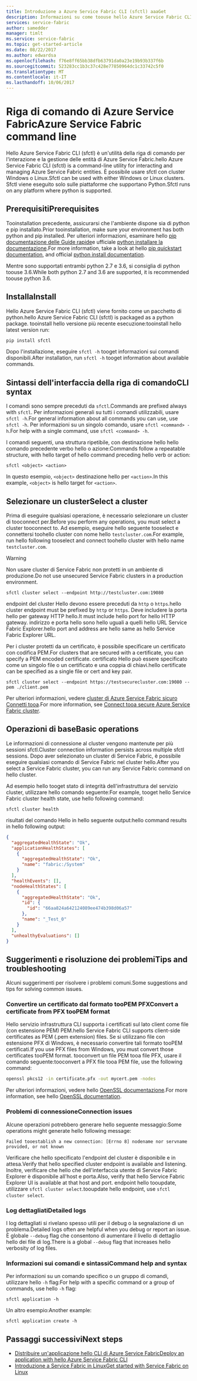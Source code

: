 ```yaml
---
title: Introduzione a Azure Service Fabric CLI (sfctl) aaaGet
description: Informazioni su come toouse hello Azure Service Fabric CLI. Informazioni su come tooconnect tooa cluster e come toomanage applicazioni.
services: service-fabric
author: samedder
manager: timlt
ms.service: service-fabric
ms.topic: get-started-article
ms.date: 08/22/2017
ms.author: edwardsa
ms.openlocfilehash: f76e8ff65bb38dfb63791da0a23e19b93b337f6b
ms.sourcegitcommit: 523283cc1b3c37c428e77850964dc1c33742c5f0
ms.translationtype: MT
ms.contentlocale: it-IT
ms.lasthandoff: 10/06/2017
---
```

# <a name="azure-service-fabric-command-line"></a><span data-ttu-id="b8956-104">Riga di comando di Azure Service Fabric</span><span class="sxs-lookup"><span data-stu-id="b8956-104">Azure Service Fabric command line</span></span>

<span data-ttu-id="b8956-105">Hello Azure Service Fabric CLI (sfctl) è un'utilità della riga di comando per l'interazione e la gestione delle entità di Azure Service Fabric.</span><span class="sxs-lookup"><span data-stu-id="b8956-105">hello Azure Service Fabric CLI (sfctl) is a command-line utility for interacting and managing Azure Service Fabric entities.</span></span> <span data-ttu-id="b8956-106">È possibile usare sfctl con cluster Windows o Linux.</span><span class="sxs-lookup"><span data-stu-id="b8956-106">Sfctl can be used with either Windows or Linux clusters.</span></span> <span data-ttu-id="b8956-107">Sfctl viene eseguito solo sulle piattaforme che supportano Python.</span><span class="sxs-lookup"><span data-stu-id="b8956-107">Sfctl runs on any platform where python is supported.</span></span>

## <a name="prerequisites"></a><span data-ttu-id="b8956-108">Prerequisiti</span><span class="sxs-lookup"><span data-stu-id="b8956-108">Prerequisites</span></span>

<span data-ttu-id="b8956-109">Tooinstallation precedente, assicurarsi che l'ambiente dispone sia di python e pip installato.</span><span class="sxs-lookup"><span data-stu-id="b8956-109">Prior tooinstallation, make sure your environment has both python and pip installed.</span></span> <span data-ttu-id="b8956-110">Per ulteriori informazioni, esaminare hello [pip documentazione delle Guide rapide](https://pip.pypa.io/en/latest/quickstart/)e ufficiale [python installare la documentazione](https://wiki.python.org/moin/BeginnersGuide/Download).</span><span class="sxs-lookup"><span data-stu-id="b8956-110">For more information, take a look at hello [pip quickstart documentation](https://pip.pypa.io/en/latest/quickstart/), and official [python install documentation](https://wiki.python.org/moin/BeginnersGuide/Download).</span></span>

<span data-ttu-id="b8956-111">Mentre sono supportati entrambi python 2.7 e 3.6, si consiglia di python toouse 3.6.</span><span class="sxs-lookup"><span data-stu-id="b8956-111">While both python 2.7 and 3.6 are supported, it is recommended toouse python 3.6.</span></span>

## <a name="install"></a><span data-ttu-id="b8956-112">Installa</span><span class="sxs-lookup"><span data-stu-id="b8956-112">Install</span></span>

<span data-ttu-id="b8956-113">Hello Azure Service Fabric CLI (sfctl) viene fornito come un pacchetto di python.</span><span class="sxs-lookup"><span data-stu-id="b8956-113">hello Azure Service Fabric CLI (sfctl) is packaged as a python package.</span></span> <span data-ttu-id="b8956-114">tooinstall hello versione più recente esecuzione:</span><span class="sxs-lookup"><span data-stu-id="b8956-114">tooinstall hello latest version run:</span></span>

```bash
pip install sfctl
```

<span data-ttu-id="b8956-115">Dopo l'installazione, eseguire `sfctl -h` tooget informazioni sui comandi disponibili.</span><span class="sxs-lookup"><span data-stu-id="b8956-115">After installation, run `sfctl -h` tooget information about available commands.</span></span>

## <a name="cli-syntax"></a><span data-ttu-id="b8956-116">Sintassi dell'interfaccia della riga di comando</span><span class="sxs-lookup"><span data-stu-id="b8956-116">CLI syntax</span></span>

<span data-ttu-id="b8956-117">I comandi sono sempre preceduti da `sfctl`.</span><span class="sxs-lookup"><span data-stu-id="b8956-117">Commands are prefixed always with `sfctl`.</span></span> <span data-ttu-id="b8956-118">Per informazioni generali su tutti i comandi utilizzabili, usare `sfctl -h`.</span><span class="sxs-lookup"><span data-stu-id="b8956-118">For general information about all commands you can use, use `sfctl -h`.</span></span> <span data-ttu-id="b8956-119">Per informazioni su un singolo comando, usare `sfctl <command> -h`.</span><span class="sxs-lookup"><span data-stu-id="b8956-119">For help with a single command, use `sfctl <command> -h`.</span></span>

<span data-ttu-id="b8956-120">I comandi seguenti, una struttura ripetibile, con destinazione hello hello comando precedente verbo hello o azione:</span><span class="sxs-lookup"><span data-stu-id="b8956-120">Commands follow a repeatable structure, with hello target of hello command preceding hello verb or action:</span></span>

```azurecli
sfctl <object> <action>
```

<span data-ttu-id="b8956-121">In questo esempio, `<object>` destinazione hello per `<action>`.</span><span class="sxs-lookup"><span data-stu-id="b8956-121">In this example, `<object>` is hello target for `<action>`.</span></span>

## <a name="select-a-cluster"></a><span data-ttu-id="b8956-122">Selezionare un cluster</span><span class="sxs-lookup"><span data-stu-id="b8956-122">Select a cluster</span></span>

<span data-ttu-id="b8956-123">Prima di eseguire qualsiasi operazione, è necessario selezionare un cluster di tooconnect per.</span><span class="sxs-lookup"><span data-stu-id="b8956-123">Before you perform any operations, you must select a cluster tooconnect to.</span></span> <span data-ttu-id="b8956-124">Ad esempio, eseguire hello seguente tooselect e connettersi toohello cluster con nome hello `testcluster.com`.</span><span class="sxs-lookup"><span data-stu-id="b8956-124">For example, run hello following tooselect and connect toohello cluster with hello name `testcluster.com`.</span></span>

> [!WARNING]
> <span data-ttu-id="b8956-125">Non usare cluster di Service Fabric non protetti in un ambiente di produzione.</span><span class="sxs-lookup"><span data-stu-id="b8956-125">Do not use unsecured Service Fabric clusters in a production environment.</span></span>

```azurecli
sfctl cluster select --endpoint http://testcluster.com:19080
```

<span data-ttu-id="b8956-126">endpoint del cluster Hello devono essere preceduti da `http` o `https`.</span><span class="sxs-lookup"><span data-stu-id="b8956-126">hello cluster endpoint must be prefixed by `http` or `https`.</span></span> <span data-ttu-id="b8956-127">Deve includere la porta hello per gateway HTTP hello.</span><span class="sxs-lookup"><span data-stu-id="b8956-127">It must include hello port for hello HTTP gateway.</span></span> <span data-ttu-id="b8956-128">indirizzo e porta hello sono hello uguali a quelli hello URL Service Fabric Explorer.</span><span class="sxs-lookup"><span data-stu-id="b8956-128">hello port and address are hello same as hello Service Fabric Explorer URL.</span></span>

<span data-ttu-id="b8956-129">Per i cluster protetti da un certificato, è possibile specificare un certificato con codifica PEM.</span><span class="sxs-lookup"><span data-stu-id="b8956-129">For clusters that are secured with a certificate, you can specify a PEM encoded certificate.</span></span> <span data-ttu-id="b8956-130">certificato Hello può essere specificato come un singolo file o un certificato e una coppia di chiavi.</span><span class="sxs-lookup"><span data-stu-id="b8956-130">hello certificate can be specified as a single file or cert and key pair.</span></span>

```azurecli
sfctl cluster select --endpoint https://testsecurecluster.com:19080 --pem ./client.pem
```

<span data-ttu-id="b8956-131">Per ulteriori informazioni, vedere [cluster di Azure Service Fabric sicuro Connetti tooa](service-fabric-connect-to-secure-cluster.md).</span><span class="sxs-lookup"><span data-stu-id="b8956-131">For more information, see [Connect tooa secure Azure Service Fabric cluster](service-fabric-connect-to-secure-cluster.md).</span></span>

## <a name="basic-operations"></a><span data-ttu-id="b8956-132">Operazioni di base</span><span class="sxs-lookup"><span data-stu-id="b8956-132">Basic operations</span></span>

<span data-ttu-id="b8956-133">Le informazioni di connessione al cluster vengono mantenute per più sessioni sfctl.</span><span class="sxs-lookup"><span data-stu-id="b8956-133">Cluster connection information persists across multiple sfctl sessions.</span></span> <span data-ttu-id="b8956-134">Dopo aver selezionato un cluster di Service Fabric, è possibile eseguire qualsiasi comando di Service Fabric nel cluster hello.</span><span class="sxs-lookup"><span data-stu-id="b8956-134">After you select a Service Fabric cluster, you can run any Service Fabric command on hello cluster.</span></span>

<span data-ttu-id="b8956-135">Ad esempio hello tooget stato di integrità dell'infrastruttura del servizio cluster, utilizzare hello comando seguente:</span><span class="sxs-lookup"><span data-stu-id="b8956-135">For example, tooget hello Service Fabric cluster health state, use hello following command:</span></span>

```azurecli
sfctl cluster health
```

<span data-ttu-id="b8956-136">risultati del comando Hello in hello seguente output:</span><span class="sxs-lookup"><span data-stu-id="b8956-136">hello command results in hello following output:</span></span>

```json
{
  "aggregatedHealthState": "Ok",
  "applicationHealthStates": [
    {
      "aggregatedHealthState": "Ok",
      "name": "fabric:/System"
    }
  ],
  "healthEvents": [],
  "nodeHealthStates": [
    {
      "aggregatedHealthState": "Ok",
      "id": {
        "id": "66aa824a642124089ee474b398d06a57"
      },
      "name": "_Test_0"
    }
  ],
  "unhealthyEvaluations": []
}
```

## <a name="tips-and-troubleshooting"></a><span data-ttu-id="b8956-137">Suggerimenti e risoluzione dei problemi</span><span class="sxs-lookup"><span data-stu-id="b8956-137">Tips and troubleshooting</span></span>

<span data-ttu-id="b8956-138">Alcuni suggerimenti per risolvere i problemi comuni.</span><span class="sxs-lookup"><span data-stu-id="b8956-138">Some suggestions and tips for solving common issues.</span></span>

### <a name="convert-a-certificate-from-pfx-toopem-format"></a><span data-ttu-id="b8956-139">Convertire un certificato dal formato tooPEM PFX</span><span class="sxs-lookup"><span data-stu-id="b8956-139">Convert a certificate from PFX tooPEM format</span></span>

<span data-ttu-id="b8956-140">Hello servizio infrastruttura CLI supporta i certificati sul lato client come file (con estensione PEM) PEM.</span><span class="sxs-lookup"><span data-stu-id="b8956-140">hello Service Fabric CLI supports client-side certificates as PEM (.pem extension) files.</span></span> <span data-ttu-id="b8956-141">Se si utilizzano file con estensione PFX di Windows, è necessario convertire tali formato tooPEM certificati.</span><span class="sxs-lookup"><span data-stu-id="b8956-141">If you use PFX files from Windows, you must convert those certificates tooPEM format.</span></span> <span data-ttu-id="b8956-142">tooconvert un file PEM tooa file PFX, usare il comando seguente:</span><span class="sxs-lookup"><span data-stu-id="b8956-142">tooconvert a PFX file tooa PEM file, use the following command:</span></span>

```bash
openssl pkcs12 -in certificate.pfx -out mycert.pem -nodes
```

<span data-ttu-id="b8956-143">Per ulteriori informazioni, vedere hello [OpenSSL documentazione](https://www.openssl.org/docs/).</span><span class="sxs-lookup"><span data-stu-id="b8956-143">For more information, see hello [OpenSSL documentation](https://www.openssl.org/docs/).</span></span>

### <a name="connection-issues"></a><span data-ttu-id="b8956-144">Problemi di connessione</span><span class="sxs-lookup"><span data-stu-id="b8956-144">Connection issues</span></span>

<span data-ttu-id="b8956-145">Alcune operazioni potrebbero generare hello seguente messaggio:</span><span class="sxs-lookup"><span data-stu-id="b8956-145">Some operations might generate hello following message:</span></span>

`Failed tooestablish a new connection: [Errno 8] nodename nor servname provided, or not known`

<span data-ttu-id="b8956-146">Verificare che hello specificato l'endpoint del cluster è disponibile e in attesa.</span><span class="sxs-lookup"><span data-stu-id="b8956-146">Verify that hello specified cluster endpoint is available and listening.</span></span> <span data-ttu-id="b8956-147">Inoltre, verificare che hello che dell'interfaccia utente di Service Fabric Explorer è disponibile all'host e porta.</span><span class="sxs-lookup"><span data-stu-id="b8956-147">Also, verify that hello Service Fabric Explorer UI is available at that host and port.</span></span> <span data-ttu-id="b8956-148">endpoint hello tooupdate, utilizzare `sfctl cluster select`.</span><span class="sxs-lookup"><span data-stu-id="b8956-148">tooupdate hello endpoint, use `sfctl cluster select`.</span></span>

### <a name="detailed-logs"></a><span data-ttu-id="b8956-149">Log dettagliati</span><span class="sxs-lookup"><span data-stu-id="b8956-149">Detailed logs</span></span>

<span data-ttu-id="b8956-150">I log dettagliati si rivelano spesso utili per il debug o la segnalazione di un problema.</span><span class="sxs-lookup"><span data-stu-id="b8956-150">Detailed logs often are helpful when you debug or report an issue.</span></span> <span data-ttu-id="b8956-151">È globale `--debug` flag che consentono di aumentare il livello di dettaglio hello dei file di log.</span><span class="sxs-lookup"><span data-stu-id="b8956-151">There is a global `--debug` flag that increases hello verbosity of log files.</span></span>

### <a name="command-help-and-syntax"></a><span data-ttu-id="b8956-152">Informazioni sui comandi e sintassi</span><span class="sxs-lookup"><span data-stu-id="b8956-152">Command help and syntax</span></span>

<span data-ttu-id="b8956-153">Per informazioni su un comando specifico o un gruppo di comandi, utilizzare hello `-h` flag:</span><span class="sxs-lookup"><span data-stu-id="b8956-153">For help with a specific command or a group of commands, use hello `-h` flag:</span></span>

```azurecli
sfctl application -h
```

<span data-ttu-id="b8956-154">Un altro esempio:</span><span class="sxs-lookup"><span data-stu-id="b8956-154">Another example:</span></span>

```azurecli
sfctl application create -h
```

## <a name="next-steps"></a><span data-ttu-id="b8956-155">Passaggi successivi</span><span class="sxs-lookup"><span data-stu-id="b8956-155">Next steps</span></span>

* [<span data-ttu-id="b8956-156">Distribuire un'applicazione hello CLI di Azure Service Fabric</span><span class="sxs-lookup"><span data-stu-id="b8956-156">Deploy an application with hello Azure Service Fabric CLI</span></span>](service-fabric-application-lifecycle-sfctl.md)
* [<span data-ttu-id="b8956-157">Introduzione a Service Fabric in Linux</span><span class="sxs-lookup"><span data-stu-id="b8956-157">Get started with Service Fabric on Linux</span></span>](service-fabric-get-started-linux.md)
